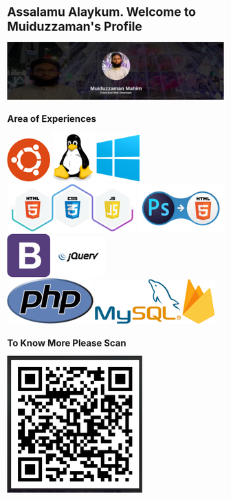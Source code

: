 # Assalamu Alaykum. Welcome to Muiduzzaman's Profile
<img src="images/myself.png"/>

## Area of Experiences
<img src="images/ub.png" width="100px" alt="ubuntu"/>   <img src="images/linux.png" width="100px100px" alt="linux"/>   <img src="images/win.png" width="100px" alt="win"/>
<br/>
<img src="images/hcj.png" width="300px" alt="html-css-js"/>   <img src="images/psd.png" width="200px" alt="psd to html"/> <img src="images/b.png" width="100px100px100px" alt="bootstrap"/>   <img src="images/jq.png" width="125px" alt="jquery"/>
<br/>
<img src="images/php.png" width="200px" alt="php"/>   <img src="images/msql.png" width="200px" alt="mysql"/>   <img src="images/firebase.png" width="75px" alt="firebase"/>

## To Know More Please Scan
<img src="images/scan.png"/>

